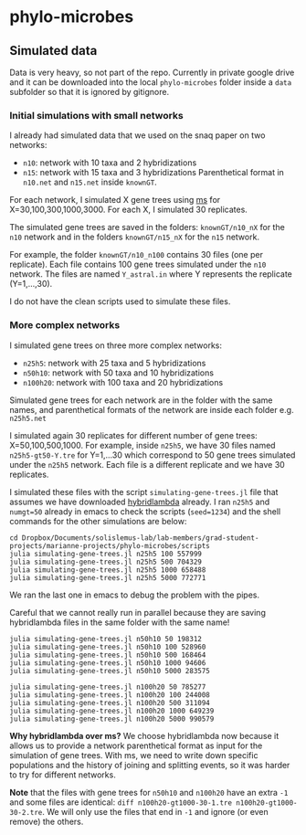# phylo-microbes

## Simulated data

Data is very heavy, so not part of the repo. Currently in private google drive and it can be downloaded into the local `phylo-microbes` folder inside a `data` subfolder so that it is ignored by gitignore.

### Initial simulations with small networks

I already had simulated data that we used on the snaq paper on two networks:
- `n10`: network with 10 taxa and 2 hybridizations
- `n15`: network with 15 taxa and 3 hybridizations
Parenthetical format in `n10.net` and `n15.net` inside `knownGT`.

For each network, I simulated X gene trees using [ms](http://home.uchicago.edu/~rhudson1/source/mksamples.html) for X=30,100,300,1000,3000. For each X, I simulated 30 replicates.

The simulated gene trees are saved in the folders: `knownGT/n10_nX` for the `n10` network and in the folders `knownGT/n15_nX` for the `n15` network. 

For example, the folder `knownGT/n10_n100` contains 30 files (one per replicate). Each file contains 100 gene trees simulated under the `n10` network. The files are named `Y_astral.in` where Y represents the replicate (Y=1,...,30).

I do not have the clean scripts used to simulate these files.

### More complex networks

I simulated gene trees on three more complex networks:
- `n25h5`: network with 25 taxa and 5 hybridizations
- `n50h10`: network with 50 taxa and 10 hybridizations
- `n100h20`: network with 100 taxa and 20 hybridizations

Simulated gene trees for each network are in the folder with the same names, and parenthetical formats of the network are inside each folder e.g. `n25h5.net`

I simulated again 30 replicates for different number of gene trees: X=50,100,500,1000. For example, inside `n25h5`, we have 30 files named `n25h5-gt50-Y.tre` for Y=1,...30 which correspond to 50 gene trees simulated under the `n25h5` network. Each file is a different replicate and we have 30 replicates.

I simulated these files with the script `simulating-gene-trees.jl` file that assumes we have downloaded [hybridlambda](https://github.com/hybridLambda/hybrid-Lambda) already. I ran `n25h5` and `numgt=50` already in emacs to check the scripts (`seed=1234`) and the shell commands for the other simulations are below:

```shell
cd Dropbox/Documents/solislemus-lab/lab-members/grad-student-projects/marianne-projects/phylo-microbes/scripts
julia simulating-gene-trees.jl n25h5 100 557999
julia simulating-gene-trees.jl n25h5 500 704329
julia simulating-gene-trees.jl n25h5 1000 658488
julia simulating-gene-trees.jl n25h5 5000 772771
```
We ran the last one in emacs to debug the problem with the pipes.

Careful that we cannot really run in parallel because they are saving hybridlambda files in the same folder with the same name!
```shell
julia simulating-gene-trees.jl n50h10 50 198312
julia simulating-gene-trees.jl n50h10 100 528960
julia simulating-gene-trees.jl n50h10 500 168464
julia simulating-gene-trees.jl n50h10 1000 94606
julia simulating-gene-trees.jl n50h10 5000 283575
```

```shell
julia simulating-gene-trees.jl n100h20 50 785277
julia simulating-gene-trees.jl n100h20 100 244008
julia simulating-gene-trees.jl n100h20 500 311094
julia simulating-gene-trees.jl n100h20 1000 649239
julia simulating-gene-trees.jl n100h20 5000 990579
```

**Why hybridlambda over ms?** We choose hybridlambda now because it allows us to provide a network parenthetical format as input for the simulation of gene trees. With ms, we need to write down specific populations and the history of joining and splitting events, so it was harder to try for different networks.

**Note** that the files with gene trees for `n50h10` and `n100h20` have an extra `-1` and some files are identical: `diff n100h20-gt1000-30-1.tre n100h20-gt1000-30-2.tre`.
We will only use the files that end in `-1` and ignore (or even remove) the others.
